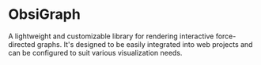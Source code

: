 # ObsiGraph

A lightweight and customizable library for rendering interactive force-directed graphs. It's designed to be easily integrated into web projects and can be configured to suit various visualization needs.
